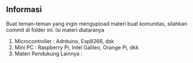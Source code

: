
## Informasi

Buat teman-teman yang ingin mengupload materi buat komunitas, silahkan commit di folder ini.
Isi materi diataranya
1. Microcontroller : Adrduino, Esp8266, dsk
2. Mini PC : Raspberry Pi, Intel Galileo, Orange Pi, dkk
3. Materi Pendukung Lainnya :
